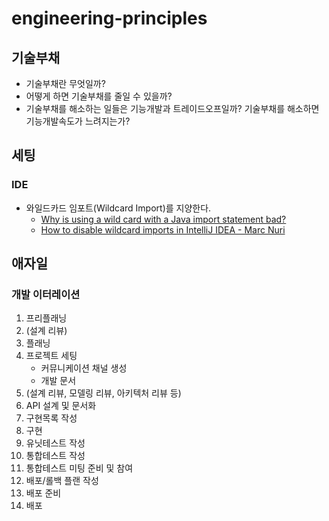 # engineering-principles

## 기술부채
- 기술부채란 무엇일까?
- 어떻게 하면 기술부채를 줄일 수 있을까?
- 기술부채를 해소하는 일들은 기능개발과 트레이드오프일까? 기술부채를 해소하면 기능개발속도가 느려지는가?

## 세팅
### IDE
- 와일드카드 임포트(Wildcard Import)를 지양한다.
  - [Why is using a wild card with a Java import statement bad?](https://stackoverflow.com/questions/147454/why-is-using-a-wild-card-with-a-java-import-statement-bad)
  - [How to disable wildcard imports in IntelliJ IDEA - Marc Nuri](https://blog.marcnuri.com/intellij-idea-how-to-disable-wildcard-imports)  

## 애자일
### 개발 이터레이션
1. 프리플래닝
2. (설계 리뷰)
3. 플래닝
4. 프로젝트 세팅
   - 커뮤니케이션 채널 생성
   - 개발 문서
5. (설계 리뷰, 모델링 리뷰, 아키텍처 리뷰 등)
6. API 설계 및 문서화
7. 구현목록 작성
8. 구현
9. 유닛테스트 작성
10. 통합테스트 작성
11. 통합테스트 미팅 준비 및 참여
13. 배포/롤백 플랜 작성
14. 배포 준비
15. 배포
